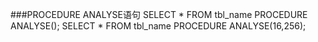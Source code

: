 ###PROCEDURE ANALYSE语句
	SELECT * FROM tbl_name PROCEDURE ANALYSE();
	SELECT * FROM tbl_name PROCEDURE ANALYSE(16,256);

